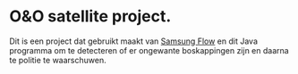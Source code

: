 # O&O satellite project.
Dit is een project dat gebruikt maakt van [Samsung Flow](https://www.samsung.com/us/support/owners/app/samsung-flow) en dit Java programma om te detecteren of er ongewante boskappingen zijn en daarna te politie te waarschuwen.